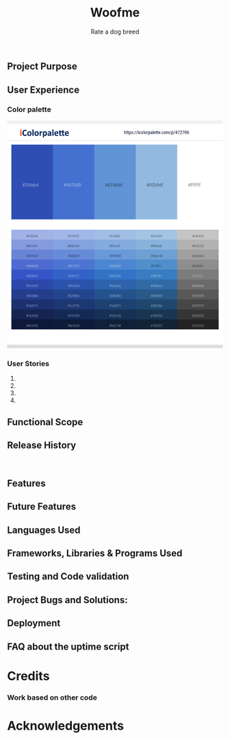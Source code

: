 
<h1 align=center> Woofme</h1>


<p align=center>Rate a dog breed

 </p>

<img src="">


 ## Project Purpose


## User Experience

### Color palette
<img src="media/color_palette.jpg">


### User Stories

1. 
2. 
3. 
4. 


## Functional Scope 


## Release History
<img width= "800" src="">

## Features


## Future Features




## Languages Used


## Frameworks, Libraries & Programs Used




## Testing and Code validation 


## Project Bugs and Solutions:


## Deployment 


## FAQ about the uptime script

# Credits

### Work based on other code

# Acknowledgements
